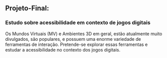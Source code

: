 ## Projeto-Final:

### Estudo sobre acessibilidade em contexto de jogos digitais

Os Mundos Virtuais (MV) e Ambientes 3D em geral, estão atualmente muito divulgados, são populares, e possuem uma enorme variedade de ferramentas de interação. 
Pretende-se explorar essas ferramentas e estudar a acessibilidade no contexto dos jogos digitais.

